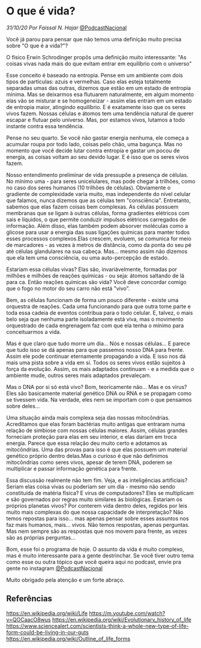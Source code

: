<!-- 3Qx6JMxPBt6798iH53srOE -->
# O que é vida? 
*31/10/20* 
*Por Faissal N. Hajar* 
[@PodcastNacional](https://www.instagram.com/podcastnacional/)

Você já parou para pensar que não temos uma definição muito precisa sobre "O que é a vida?"?

O físico Erwin Schrodinger propôs uma definição muito interessante:
"As coisas vivas nada mais do que evitam entrar em equilíbrio com o universo"

Esse conceito é baseado na entropia. Pense em um ambiente com dois tipos de partículas: azuis e vermelhas. Caso elas esteja totalmente separadas umas das outras, dizemos que estão em um estado de entropia mínima. Mas se deixarmos esa flutuarem naturalmente, em algum momento elas vão se misturar e se homogeneizar - assim elas entram em um estado de entropia maior, atingindo equilíbrio. E é exatamente isso que os seres vivos fazem. Nossas células e átomos tem uma tendência natural de querer escapar e flutuar pelo universo. Mas, por estamos vivos, lutamos a todo instante contra essa tendência. 

Pense no seu quarto. Se você não gastar energia nenhuma, ele começa a acumular roupa por todo lado, coisas pelo chão, uma bagunça. Mas no momento que você decide lutar contra entropia e gastar um pocou de energia, as coisas voltam ao seu devido lugar. E é isso que os seres vivos fazem.

Nosso entendimento preliminar de vida pressupõe a presença de células. No mínimo uma - para seres unicelulares, mas pode chegar à trilhões, como no caso dos seres humanos (10 trilhões de células). Obviamente o gradiente de complexidade varia muito, mas independente do nível celular que falamos, nunca dizemos que as células tem "consciência". Entretanto, sabemos que elas fazem coisas bem complexas. As células possuem membranas que se ligam à outras células,
forma gradientes elétricos com sais e líquidos, o que permite conduzir impulsos elétricos carregados de informação. Além disso, elas também podem absorver moléculas como a glicose para usar a energia das suas ligações químicas para manter todos esses processos complexos.Elas crescem, evoluem, se comunica for meio de marcadores - as vezes à metros de distância, como da ponta do seu pé até células glandulares na sua cabeça. Mas... mesmo assim não dizemos que ela tem uma consciência, ou uma auto-percepção de estado.

Estariam essa células vivas? Elas são, invariávelmente, formadas por milhões e milhões de reações químicas - ou seja: átomos saltando de lá para ca. Então reações químicas são vida? Você deve concordar comigo que o fogo no motor do seu carro não está "vivo".

Bem, as células funcionam de forma um pouco diferente - existe uma orquestra de reações. Cada uma funcionando para que outra tome parte e toda essa cadeia de eventos contribua para o todo celular. E, talvez, o mais belo seja que nenhuma parte isoladamente está viva, mas o movimento orquestrado de cada engrenagem faz com que ela tenha o mínimo para conceituarmos a vida.

Mas é que claro que tudo morre um dia… Nós e nossas células… E parece que tudo isso se dá apenas para que passemos nosso DNA para frente. Assim ele pode continuar eternamente propagando a vida. E isso nos dá mais uma pista sobre a vida em si. Todos os seres vivos estão sujeitos à força da evolução. Assim, os mais adaptados continuam - e a medida que o ambiente mude, outros seres mais adaptados prevaleçam. 

Mas o DNA por si só está vivo? Bom, teoricamente não… Mas e os virus? Eles são basicamente material genético DNA ou RNA e se propagam como se tivessem vida. Na verdade, eles nem se importam com o que pensamos sobre deles… 

Uma situação ainda mais complexa seja das nossas mitocôndrias. Acreditamos que elas foram bactérias muito antigas que entraram numa relação de simbiose com nossas células maiores. Assim, células grandes forneciam proteção para elas em seu interior, e elas dariam em troca energia. Parece que essa relação deu muito certo e adotamos as mitocôndrias. Uma das provas para isso é que elas possuem um material genético próprio dentro delas.Mas o curioso é que não definimos mitocôndrias como seres vivos, apesar de terem DNA, poderem se multiplicar e passar informação genética para frente.

Essa discussão realmente não tem fim. Veja, e as inteligências artificiais? Seriam elas coisa vivas ou poderiam ser um dia - mesmo não sendo constituída de matéria física? E virus de computadores? Eles se multiplicam e são governados por regras muito similares às biológicas. Estariam os próprios planetas vivos? Por conterem vida dentro deles, regidos por leis muito mais complexas do que nossa capacidade de interpretação? Não temos repostas para isso… mas apenas pensar sobre esses assuntos nos faz mais humanos, mais… vivos. Não temos respostas, apenas perguntas. Mas nem sempre são as respostas que nos movem para frente, as vezes são as próprias perguntas…

Bom, esse foi o programa de hoje.
O assunto da vida é muito complexo, mas é muito interessante para a gente destrinchar. Se você tiver outro tema como esse ou outra tópico que você queira aqui no podcast, envie pra gente no instagram [@PodcastNacional](https://www.instagram.com/podcastnacional/)

Muito obrigado pela atenção e um forte abraço.

## Referências

<https://en.wikipedia.org/wiki/Life>
<https://m.youtube.com/watch?v=QOCaacO8wus>
<https://en.wikipedia.org/wiki/Evolutionary_history_of_life>
<https://www.sciencealert.com/scientists-think-a-whole-new-type-of-life-form-could-be-living-in-our-guts>
<https://en.wikipedia.org/wiki/Outline_of_life_forms>